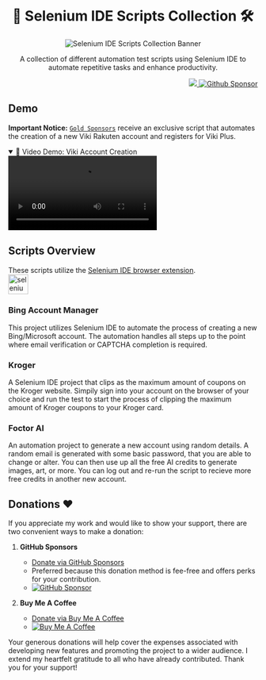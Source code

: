 <h1 align="center">📝 Selenium IDE Scripts Collection 🛠️</h1>

<p align="center">
    <img src="https://github.com/user-attachments/assets/69cc6d27-1510-429a-b1b0-631f3b6c9358" alt="Selenium IDE Scripts Collection Banner"/>
</p>

<p align="center">A collection of different automation test scripts using Selenium IDE to automate repetitive tasks and enhance productivity.</p>

<p align="right"> 
   <img src="https://img.shields.io/badge/-selenium-%43B02A?style=for-the-badge&logo=selenium&logoColor=white"/><a href="https://github.com/sponsors/Prem-ium" target="_blank">
    <img src="https://img.shields.io/badge/sponsor-30363D?style=for-the-badge&logo=GitHub-Sponsors&logoColor=#EA4AA" alt="Github Sponsor"/></a>
</p>

## Demo

**Important Notice:** [`Gold Sponsors`](https://github.com/sponsors/Prem-ium) receive an exclusive script that automates the creation of a new Viki Rakuten account and registers for Viki Plus.

<details open>
  <summary>🎥 Video Demo: Viki Account Creation</summary>
  <video src="https://github.com/user-attachments/assets/d536d621-ca19-43c1-b619-10a5257d7754" controls="controls" style="max-width: 100%; height: auto;">
    Your browser does not support video tags.
  </video>
</details>


## Scripts Overview
These scripts utilize the [Selenium IDE browser extension](https://github.com/SeleniumHQ/selenium-ide).  
<a href="https://www.selenium.dev/selenium-ide/" target="_blank" rel="noreferrer">
  <img src="https://raw.githubusercontent.com/detain/svg-logos/780f25886640cef088af994181646db2f6b1a3f8/svg/selenium-logo.svg" alt="selenium" width="40" height="40" />
</a>

### Bing Account Manager
This project utilizes Selenium IDE to automate the process of creating a new Bing/Microsoft account. The automation handles all steps up to the point where email verification or CAPTCHA completion is required.

### Kroger
A Selenium IDE project that clips as the maximum amount of coupons on the Kroger website. Simpily sign into your account on the browser of your choice and run the test to start the process of clipping the maximum amount of Kroger coupons to your Kroger card.

### Foctor AI
An automation project to generate a new account using random details. A random email is generated with some basic password, that you are able to change or alter. You can then use up all the free AI credits to generate images, art, or more. You can log out and re-run the script to recieve more free credits in another new account.

## Donations ❤️

If you appreciate my work and would like to show your support, there are two convenient ways to make a donation:

1. **GitHub Sponsors**
   - [Donate via GitHub Sponsors](https://github.com/sponsors/Prem-ium)
   - Preferred because this donation method is fee-free and offers perks for your contribution.
   - [![GitHub Sponsor](https://img.shields.io/badge/sponsor-30363D?style=for-the-badge&logo=GitHub-Sponsors&logoColor=#EA4AAA)](https://github.com/sponsors/Prem-ium)

2. **Buy Me A Coffee**
   - [Donate via Buy Me A Coffee](https://www.buymeacoffee.com/prem.ium)
   - [![Buy Me A Coffee](https://img.shields.io/badge/Buy%20Me%20a%20Coffee-ffdd00?style=for-the-badge&logo=buy-me-a-coffee&logoColor=black)](https://www.buymeacoffee.com/prem.ium)

Your generous donations will help cover the expenses associated with developing new features and promoting the project to a wider audience. I extend my heartfelt gratitude to all who have already contributed. Thank you for your support!

